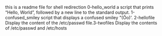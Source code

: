this is a readme file for shell redirection
0-hello_world  a script that prints “Hello, World”, followed by a new line to the standard output.
1-confused_smiley script that displays a confused smiley "(Ôo)'.
2-hellofile Display the content of the /etc/passwd file.3-twofiles Display the contents  of /etc/passwd and /etc/hosts

